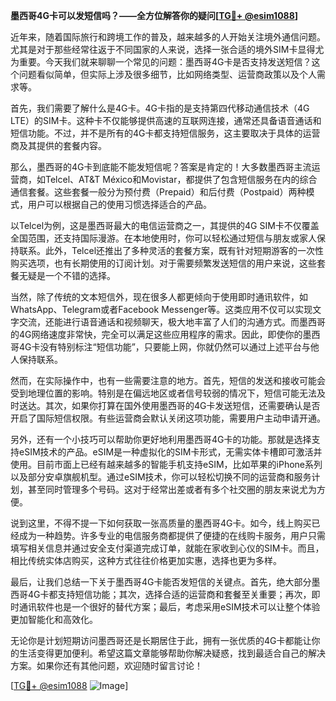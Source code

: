**墨西哥4G卡可以发短信吗？——全方位解答你的疑问[[TG💪+ @esim1088](https://t.me/s/esim1088)]**

近年来，随着国际旅行和跨境工作的普及，越来越多的人开始关注境外通信问题。尤其是对于那些经常往返于不同国家的人来说，选择一张合适的境外SIM卡显得尤为重要。今天我们就来聊聊一个常见的问题：墨西哥4G卡是否支持发送短信？这个问题看似简单，但实际上涉及很多细节，比如网络类型、运营商政策以及个人需求等。

首先，我们需要了解什么是4G卡。4G卡指的是支持第四代移动通信技术（4G LTE）的SIM卡。这种卡不仅能够提供高速的互联网连接，通常还具备语音通话和短信功能。不过，并不是所有的4G卡都支持短信服务，这主要取决于具体的运营商及其提供的套餐内容。

那么，墨西哥的4G卡到底能不能发短信呢？答案是肯定的！大多数墨西哥主流运营商，如Telcel、AT&T México和Movistar，都提供了包含短信服务在内的综合通信套餐。这些套餐一般分为预付费（Prepaid）和后付费（Postpaid）两种模式，用户可以根据自己的使用习惯选择适合的产品。

以Telcel为例，这是墨西哥最大的电信运营商之一，其提供的4G SIM卡不仅覆盖全国范围，还支持国际漫游。在本地使用时，你可以轻松通过短信与朋友或家人保持联系。此外，Telcel还推出了多种灵活的套餐方案，既有针对短期游客的一次性购买选项，也有长期使用的订阅计划。对于需要频繁发送短信的用户来说，这些套餐无疑是一个不错的选择。

当然，除了传统的文本短信外，现在很多人都更倾向于使用即时通讯软件，如WhatsApp、Telegram或者Facebook Messenger等。这类应用不仅可以实现文字交流，还能进行语音通话和视频聊天，极大地丰富了人们的沟通方式。而墨西哥的4G网络速度非常快，完全可以满足这些应用程序的需求。因此，即使你的墨西哥4G卡没有特别标注“短信功能”，只要能上网，你就仍然可以通过上述平台与他人保持联系。

然而，在实际操作中，也有一些需要注意的地方。首先，短信的发送和接收可能会受到地理位置的影响。特别是在偏远地区或者信号较弱的情况下，短信可能无法及时送达。其次，如果你打算在国外使用墨西哥的4G卡发送短信，还需要确认是否开启了国际短信权限。有些运营商会默认关闭这项功能，需要用户主动申请开通。

另外，还有一个小技巧可以帮助你更好地利用墨西哥4G卡的功能。那就是选择支持eSIM技术的产品。eSIM是一种虚拟化的SIM卡形式，无需实体卡槽即可激活并使用。目前市面上已经有越来越多的智能手机支持eSIM，比如苹果的iPhone系列以及部分安卓旗舰机型。通过eSIM技术，你可以轻松切换不同的运营商和服务计划，甚至同时管理多个号码。这对于经常出差或者有多个社交圈的朋友来说尤为方便。

说到这里，不得不提一下如何获取一张高质量的墨西哥4G卡。如今，线上购买已经成为一种趋势。许多专业的电信服务商都提供了便捷的在线购卡服务，用户只需填写相关信息并通过安全支付渠道完成订单，就能在家收到心仪的SIM卡。而且，相比传统实体店购买，这种方式往往价格更加实惠，选择也更为多样。

最后，让我们总结一下关于墨西哥4G卡能否发短信的关键点。首先，绝大部分墨西哥4G卡都支持短信功能；其次，选择合适的运营商和套餐至关重要；再次，即时通讯软件也是一个很好的替代方案；最后，考虑采用eSIM技术可以让整个体验更加智能化和高效化。

无论你是计划短期访问墨西哥还是长期居住于此，拥有一张优质的4G卡都能让你的生活变得更加便利。希望这篇文章能够帮助你解决疑惑，找到最适合自己的解决方案。如果你还有其他问题，欢迎随时留言讨论！

[[TG💪+ @esim1088](https://t.me/s/esim1088) ![Image](https://i.postimg.cc/4NQfJmqS/Snipaste-2025-05-13-00-14-12.png)]